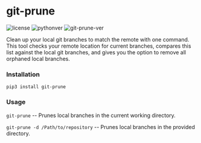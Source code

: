 # git-prune

![license](https://img.shields.io/github/license/mashape/apistatus.svg)
![pythonver](https://img.shields.io/badge/python-3.5%2B-blue.svg)
![git-prune-ver](https://img.shields.io/badge/version-0.0.8-lightgrey.svg)

Clean up your local git branches to match the remote with one command. This tool checks your remote location for current branches, compares this list against the local git branches, and gives you the option to remove all orphaned local branches.

### Installation

`pip3 install git-prune`

### Usage

`git-prune` -- Prunes local branches in the current working directory.

`git-prune -d /Path/to/repository` -- Prunes local branches in the provided directory.
